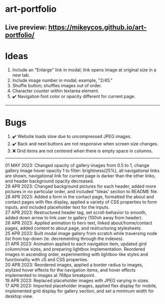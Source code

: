 # art-portfolio
Live preview: <https://mikeycos.github.io/art-portfolio/>
---
# Ideas
1. Include an "Enlarge" link in modal; link opens image at original size in a new tab.  
2. Include image number in modal; example, "2/45."  
3. Shuffle button; shuffles images out of order.  
4. Character counter within textarea element.  
5. :heavy_check_mark: Navigation font color or opacity different for current page.  
---
# Bugs
1. :heavy_check_mark: Website loads slow due to uncompressed JPEG images.  
2. :heavy_check_mark: Back and next buttons are not responsive when screen size changes.  
3. :x: Grid items are not centered when there is empty space in columns.  
---
01 MAY 2023: Changed opacity of gallery images from 0.5 to 1, change gallery image hover opacity 1 to filter: brightness(25%), all navigational links are shown, navigational link for current page is darker than the other links, and header background opacity decreased.  
29 APR 2023: Changed background pictures for each header, added more pictures in no particular order, and included "Ideas' section to README file.  
28 APR 2023: Added a form in the contact page, formatted the about and contact pages with flex display, applied a variety of CSS properties to form inputs, and included placeholder text for the inputs.  
27 APR 2023: Restructured header tag, set scroll-behavior to smooth, added down arrow to link user to gallery (100vh away from header).  
26 APR 2023: Applied animation to hero text, linked about/home/contact pages, added content to about page, and restructuring stylesheets.  
25 APR 2023: Built modal image gallery from scratch while traversing node list from top-down (ie. decrementing through the indexes).  
21 APR 2023: Animation applied to each navigation item, updated gird column/row sizes, and preparing lightbox implementation. Reordered images in ascending order, experimenting with lightbox-like styles and functionality with JS and CSS properties.   
20 APR 2023: Reordered images, applied a border radius to images, stylized hover effects for the navigation items, and hover effects implemented to images at 768px breakpoint.  
19 APR 2023: Replaced placeholder images with JPEG varying in sizes.  
17 APR 2023: Imported placeholder images, applied flex display for mobile, implemented grid display for gallery section, and set a minimum width for desktop view.  